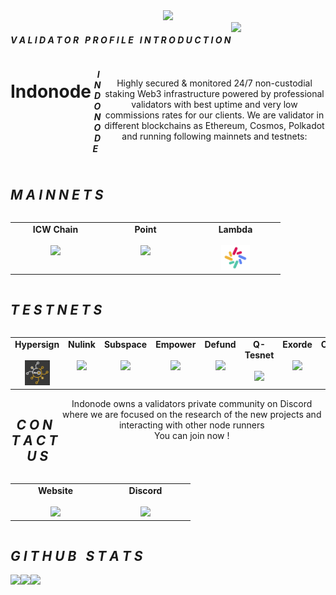 <div align="center">
<img
  src="https://user-images.githubusercontent.com/34649601/196433458-007a9269-8de6-4f91-987c-a08a374a23c0.png"
  style="display: inline-block; margin: 0 auto; max-width: 300px">


<div align="center">
  <div style="display: flex; align-items: flex-start;">
  <h4><b><i>V A L I D A T O R &nbsp; P R O F I L E &nbsp; I N T R O D U C T I O N</b></i></h4>
    <img align="top" src="https://komarev.com/ghpvc/?username=elangrr&color=blueviolet"/>
<br />
<br />
  </div>
</div>

<div align="center">
  <div style="display: flex; align-items: flex-start;">
  <br />
<h1>Indonode</h1>
<h5><i> &nbsp;I N D O N O D E&nbsp;&nbsp;</h5></i>
<br />
<br />
Highly secured & monitored 24/7 non-custodial staking Web3 infrastructure powered by professional validators with best uptime and very low commissions rates for our clients. We are validator in different blockchains as Ethereum, Cosmos, Polkadot and running following mainnets and testnets:
  </div>
</div>

<div align="center">
  <div style="display: flex; align-items: flex-start;">
  <h2><i>M A I N N E T S</i></h2>
  </div>
</div>

<table width="350px" align="center">
    <tbody>
        <tr valign="top">
            <td width="130px" align="center">
            <span><strong>ICW Chain</strong></span><br><br />
            <a href="https://wallet.icwchain.com/consensus/consensusInfo?hash=d6629e44c520b21d4330b55e4c5cb1402224ff722b7b9765c438d51e1c7858fd" target="_blank" rel="noopener noreferrer">
            <img height="40px" src="https://camo.githubusercontent.com/20f8532202cddcaabd8ae5a0c831f518c0821820e0cdb2cb786e80f9e30667e2/68747470733a2f2f6d69726f2e6d656469756d2e636f6d2f6669742f632f3137362f3137362f302a466a653369523168315863766c527838">
            </td>
            <td width="130px" align="center">
            <span><strong>Point</strong></span><br><br />
            <a href="https://explorer.indonode.dev/point/staking/pointvaloper1s4hcsgr3ce3s7yrrrqp5wgr2lag3uhmzfjdjyl" target="_blank" rel="noopener noreferrer">
            <img height="40px" src="https://github.com/elangrr/explorer/blob/master/public/logos/point-logo.png">
            </td>
            <td width="130px" align="center">
            <span><strong>Lambda</strong></span><br><br />
            <a href="https://explorer.indonode.dev/lambda/staking/lambvaloper1s4hcsgr3ce3s7yrrrqp5wgr2lag3uhmz0ekr84" target="_blank" rel="noopener noreferrer">
            <img height="40px" src="https://github.com/elangrr/explorer/blob/master/public/logos/lambda.png">
            </td>
        </tr>
    </tbody>
</table>


<div align="center">
  <div style="display: flex; align-items: flex-start;">
  <h2><i>T E S T N E T S</i></h2>
  </div>
</div>

<table width="320px" align="center">
    <tbody>
        <tr valign="top">
            <td width="130px" align="center">
            <span><strong>Hypersign</strong></span><br><br />
            <a href="https://explorer.indonode.dev/hypersign/staking/hidvaloper1txukdtrwgaeu640uvue4v9xszgqg5z703mtt0q" target="_blank" rel="noopener noreferrer">
            <img height="40px" src="https://github.com/elangrr/explorer/blob/master/public/logos/hypersign.jpg"> </a>
            </td>
            <td width="130px" align="center">
            <span><strong>Nulink</strong></span><br><br />
            <a href="https://github.com/elangrr/testnet_guide/tree/main/nulink" target="_blank" rel="noopener noreferrer">
            <img height="40px" src="https://user-images.githubusercontent.com/34649601/190865847-3deb8670-26f7-4d24-a1a9-74b0b3abbe12.png"> </a>
            </td>
            <td width="130px" align="center">
            <span><strong>Subspace</strong></span><br><br />
            <a href="https://github.com/elangrr/testnet_manuals/tree/main/subspace" target="_blank" rel="noopener noreferrer">
            <img height="40px" src="https://user-images.githubusercontent.com/50621007/171398816-7e0432f4-4d39-42ad-a72e-cd8dd008028f.png"> </a>
            </td>
            <td width="130px" align="center">
            <span><strong>Empower</strong></span><br><br />
            <a href="https://github.com/elangrr/testnet_guide/tree/main/empower" target="_blank" rel="noopener noreferrer">
            <img height="40px" src="https://empower.explorers.guru/chains/empower.png"> </a>
            </td>
            <td width="130px" align="center">
            <span><strong>Defund</strong></span><br><br />
            <a href="https://github.com/elangrr/testnet_guide/tree/main/empower" target="_blank" rel="noopener noreferrer">
            <img height="40px" src="https://github.com/elangrr/explorer/blob/master/public/logos/defund.png"> </a>
            </td>
            <td width="130px" align="center">
            <span><strong>Q-Tesnet</strong></span><br><br />
            <a href="https://github.com/elangrr/testnet_guide/tree/main/q-testnet" target="_blank" rel="noopener noreferrer">
            <img height="40px" src="https://user-images.githubusercontent.com/34649601/206725652-b4621198-ab00-4943-8cba-b0f47c5a2502.png"> </a>
            </td>
            <td width="130px" align="center">
            <span><strong>Exorde</strong></span><br><br />
            <a href="https://github.com/elangrr/testnet_guide/tree/main/exorde" target="_blank" rel="noopener noreferrer">
            <img height="40px" src="https://camo.githubusercontent.com/abe8694339e89d8e267cc0a0a4a66d6b4791dd4177eb2b03ff1514cde0eb2fb1/68747470733a2f2f7062732e7477696d672e636f6d2f70726f66696c655f696d616765732f313438363731323338393737373036383034332f7458716a695233745f343030783430302e6a7067"> </a>
            </td>
            <td width="130px" align="center">
            <span><strong>Chainflip</strong></span><br><br />
            <a href="https://blocks-perseverance.chainflip.io/validator/cFM9DKYDA4TVKsTXhxX7oa1dBNhuLHkKuVXLrLw4DrkXgewmK" target="_blank" rel="noopener noreferrer">
            <img height="40px" src="https://pbs.twimg.com/profile_images/1404699822100258818/kdt_AgmT_400x400.png"> </a>
            </td>
            <td width="130px" align="center">
            <span><strong>Bifrost</strong></span><br><br />
            <a href="https://github.com/elangrr/testnet_guide/tree/main/bifrost" target="_blank" rel="noopener noreferrer">
            <img height="40px" src="https://user-images.githubusercontent.com/34649601/196217517-3e2c030f-7af3-46f2-9042-81176ce9d143.png"> </a>
            </td?
        </tr>
    </tbody>
</table>

<div align="center">
  <div style="display: flex; align-items: flex-start;">
  <h2><i>C O N T A C T &nbsp; U S </i></h2>
  Indonode owns a validators private community on Discord where we are focused on the research of the new projects and interacting with other node runners <br />
  You can join now !
  <br />
  <br />
  </div>
</div>

<table width="320px" align="center">
    <tbody>
        <tr valign="top">
            <td width="130px" align="center">
            <span><strong>Website</strong></span><br><br />
            <a href="https://indonode.dev/" target="_blank" rel="noopener noreferrer">
            <img height="40px" src="https://avatars.githubusercontent.com/u/34649601?v=4">
            </td>
            <td width="130px" align="center">
            <span><strong>Discord</strong></span><br><br />
            <a href="https://discord.gg/nodexcapital" target="_blank" rel="noopener noreferrer">
            <img height="40px" src="https://user-images.githubusercontent.com/50621007/176236430-53b0f4de-41ff-41f7-92a1-4233890a90c8.png">
            </td>
        </tr>
    </tbody>
</table>

<div align="center">
  <div style="display: flex; align-items: flex-start;">
  <h2><i>G I T H U B &nbsp; S T A T S</i></h2>
  </div>
</div>

<div align="center">
  <div style="display: flex; align-items: flex-start;">
    <img align="top" src="https://github-readme-stats.vercel.app/api?username=elangrr&show_icons=true&theme=nightowl"/>
<br />
<br />
    <img align="top" src="https://github-readme-streak-stats.herokuapp.com/?user=elangrr&theme=nightowl&date_format=M%20j%5B%2C%20Y%5D"/>
<br />
<br />
   <img align="down" src="https://github-readme-stats.vercel.app/api/top-langs/?username=elangrr&layout=compact&theme=nightowl"/>
  </div>
</div>




